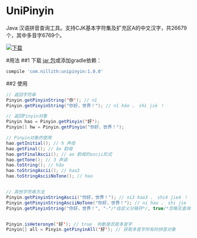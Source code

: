 UniPinyin
============
Java 汉语拼音查询工具。支持CJK基本字符集及扩充区A的中文汉字，共26679个，其中多音字6769个。

[ ![下载](https://api.bintray.com/packages/nillith/maven/UniPinyin/images/download.svg) ](https://bintray.com/nillith/maven/UniPinyin/_latestVersion)

#用法
##1 下载 [jar 包](https://bintray.com/nillith/maven/download_file?file_path=com%2Fnillith%2Funipinyin%2F1.0.0%2Funipinyin-1.0.0.jar)或添加gradle依赖：

```groovy
compile 'com.nillith:unipinyin:1.0.0'
```

##2 使用

```java
// 返回字符串
Pinyin.getPinyinString('你'); // nǐ 
Pinyin.getPinyinString("你好，世界！"); // nǐ hǎo ， shì jiè ！

// 返回Pinyin对象
Pinyin hao = Pinyin.getPinyin('好');
Pinyin[] hw = Pinyin.getPinyin("你好，世界！");

// Pinyin对象的使用
hao.getInitial(); // h 声母
hao.getFinal(); // ǎo 韵母 
hao.getFinalAscii(); // ao 韵母的ascii形式
hao.getTone(); // 3 声调
hao.toString(); // hǎo
hao.toStringAscii(); // hao3
hao.toStringAsciiNoTone(); // hao


// 其他字符串方法
Pinyin.getPinyinStringAscii("你好，世界！"); // ni3 hao3 ， shi4 jie4 ！
Pinyin.getPinyinStringAsciiNoTone("你好，世界！"); // ni hao ， shi jie ！
Pinyin.getPinyinString("你好，世界！", "-"/*自定义分隔符*/, true/*忽略无查询结果的字符*/); // nǐ-hǎo-shì-jiè


Pinyin.isHeteronym('好'); // true  判断是否是多音字
Pinyin[] all = Pinyin.getPinyinAll('好'); // 获取多音字所有的拼音对象
```

